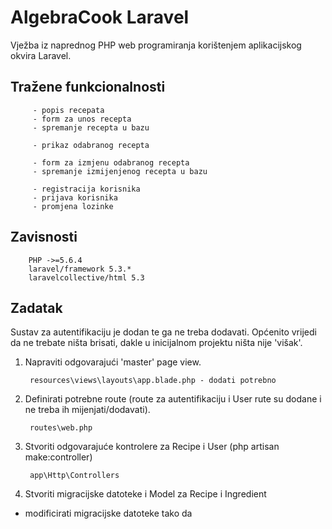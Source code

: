 # AlgebraCook Laravel

Vježba iz naprednog PHP web programiranja korištenjem aplikacijskog okvira Laravel.

## Tražene funkcionalnosti

		 - popis recepata
		 - form za unos recepta
		 - spremanje recepta u bazu
		 
		 - prikaz odabranog recepta
		 
		 - form za izmjenu odabranog recepta
		 - spremanje izmijenjenog recepta u bazu
		 
		 - registracija korisnika
		 - prijava korisnika
		 - promjena lozinke


		 
## Zavisnosti

        PHP ->=5.6.4
        laravel/framework 5.3.*
        laravelcollective/html 5.3



## Zadatak
Sustav za autentifikaciju je dodan te ga ne treba dodavati.
Općenito vrijedi da ne trebate ništa brisati, dakle u inicijalnom projektu ništa nije 'višak'.

1. Napraviti odgovarajući 'master' page view.
		
		resources\views\layouts\app.blade.php - dodati potrebno

		
1. Definirati potrebne route (route za autentifikaciju i User rute su dodane i ne treba ih mijenjati/dodavati).
		
		routes\web.php

		
1. Stvoriti odgovarajuće kontrolere za Recipe i User (php artisan make:controller)
		
		app\Http\Controllers

		
1. Stvoriti migracijske datoteke i Model za Recipe i Ingredient
 * modificirati migracijske datoteke tako da 